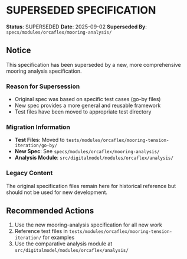 # SUPERSEDED SPECIFICATION

**Status**: SUPERSEDED
**Date**: 2025-09-02
**Superseded By**: `specs/modules/orcaflex/mooring-analysis/`

## Notice

This specification has been superseded by a new, more comprehensive mooring analysis specification.

### Reason for Supersession
- Original spec was based on specific test cases (go-by files)
- New spec provides a more general and reusable framework
- Test files have been moved to appropriate test directory

### Migration Information
- **Test Files**: Moved to `tests/modules/orcaflex/mooring-tension-iteration/go-by/`
- **New Spec**: See `specs/modules/orcaflex/mooring-analysis/`
- **Analysis Module**: `src/digitalmodel/modules/orcaflex/analysis/`

### Legacy Content
The original specification files remain here for historical reference but should not be used for new development.

## Recommended Actions
1. Use the new mooring-analysis specification for all new work
2. Reference test files in `tests/modules/orcaflex/mooring-tension-iteration/` for examples
3. Use the comparative analysis module at `src/digitalmodel/modules/orcaflex/analysis/`